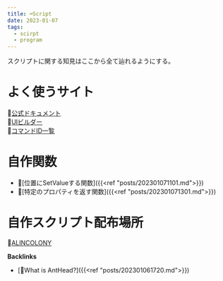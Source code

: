 ```yaml
---
title: ⌨️Script
date: 2023-01-07
tags:
  - scirpt
  - program
---
```


スクリプトに関する知見はここから全て辿れるようにする。

# よく使うサイト
📝[公式ドキュメント](https://ae-scripting.docsforadobe.dev/index.html)  
📝[UIビルダー](https://scriptui.joonas.me/)  
📝[コマンドID一覧](https://bitbucket.org/justin2taylor/workspace/snippets/aLjjBE)  

# 自作関数
- 📝[位置にSetValueする関数]({{<ref "posts/202301071101.md">}})
- 📝[特定のプロパティを返す関数]({{<ref "posts/202301071301.md">}})

# 自作スクリプト配布場所
🐜[ALINCOLONY](https://www.alinco.shop/plugin-script/)

**Backlinks**
- [🐜What is AntHead?]({{<ref "posts/202301061720.md">}})
